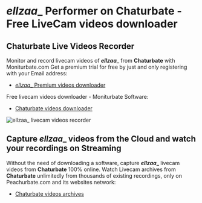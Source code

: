 # _ellzaa__ Performer on Chaturbate - Free LiveCam videos downloader

## Chaturbate Live Videos Recorder

Monitor and record livecam videos of **_ellzaa__** from **Chaturbate** with Moniturbate.com
Get a premium trial for free by just and only registering with your Email address:
* [_ellzaa__ Premium videos downloader](https://moniturbate.com/request-demo-licence-key.html)

Free livecam videos downloader - Moniturbate Software:
* [Chaturbate videos downloader](https://moniturbate.com/moniturbate-download-software.html)

![_ellzaa__ livecam videos recorder](https://peachurnet.com/templates/moniturbate-software.png)


## Capture _ellzaa__ videos from the Cloud and watch your recordings on Streaming

Without the need of downloading a software, capture **_ellzaa__** livecam videos from **Chaturbate** 100% online.
Watch Livecam archives from **Chaturbate** unlimitedly from thousands of existing recordings, only on Peachurbate.com and its websites network:
* [Chaturbate videos archives](https://peachurnet.com/)